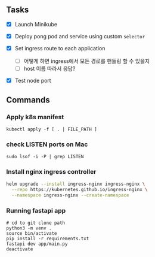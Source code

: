 ## Tasks
* [x] Launch Minikube
* [x] Deploy pong pod and service using custom `selector`
* [x] Set ingress route to each application
  * [ ] 어떻게 하면 ingress에서 모든 경로를 핸들링 할 수 있을지
  * [ ] host 이름 따라서 응답?
* [x] Test node port



## Commands
### Apply k8s manifest
```
kubectl apply -f [ . | FILE_PATH ]
```

### check LISTEN ports on Mac
`sudo lsof -i -P | grep LISTEN `

### Install nginx ingress controller
```sh
helm upgrade --install ingress-nginx ingress-nginx \
  --repo https://kubernetes.github.io/ingress-nginx \
  --namespace ingress-nginx --create-namespace
```

### Running fastapi app
```
# cd to git clone path
python3 -m venv .
source bin/activate
pip install -r requirements.txt
fastapi dev app/main.py
deactivate
```
